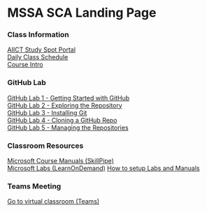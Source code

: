 # MSSA SCA Landing Page

### Class Information

[AIICT Study Spot Portal](https://www.studyspot.com.au/my/)<br>
[Daily Class Schedule](ClassSchedule.md#mssa-sca-course-schdule)<br>
[Course Intro](MSSA-SCA-Intro.md#getting-started-with-your-mssa-sca-course)

### GitHub Lab

[GitHub Lab 1 - Getting Started with GitHub](GitTraining/GettingStartedGitHub.md#setup-your-own-github-site)<br>
[GitHub Lab 2 - Exploring the Repository](GitTraining/ExploreRepo.md#lets-explore-the-repository)<br>
[GitHub Lab 3 - Installing Git](GitTraining/InstallLocalGit.md#installing-and-configuring-git-on-your-local-computer)<br>
[GitHub Lab 4 - Cloning a GitHub Repo](GitTraining/CloneRepo.md#clone-a-github-repo)<br>
[GitHub Lab 5 - Managing the Repositories](GitTraining/ManagingGitRepo.md#managing-a-local-git-repo)<br>

### Classroom Resources

[Microsoft Course Manuals (SkillPipe)](https://skillpipe.com)<br>
[Microsoft Labs (LearnOnDemand)](https://ddls.learnondemand.net/) 
[How to setup Labs and Manuals](Course-and-Manuals.md#course-setup)

### Teams Meeting

[Go to virtual classroom (Teams)](https://teams.microsoft.com/l/meetup-join/19%3a4f6a0cc49f524e50bc24745e3f828ad4%40thread.tacv2/1637297739159?context=%7b%22Tid%22%3a%226e640474-4dfe-443f-8c3f-6d1b6dffbcf6%22%2c%22Oid%22%3a%222cb25837-9388-4fc3-8378-efd462054183%22%7d)
